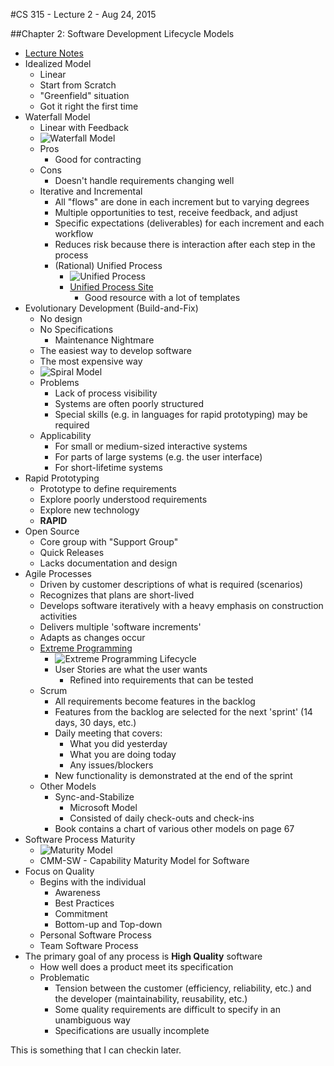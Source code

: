 #CS 315 - Lecture 2 - Aug 24, 2015

##Chapter 2: Software Development Lifecycle Models

 - [Lecture Notes](source_items/Chapter02.pdf)
 - Idealized Model
	 - Linear
	 - Start from Scratch
	 - "Greenfield" situation
	 - Got it right the first time
 - Waterfall Model
	 - Linear with Feedback
	 - ![Waterfall Model](http://robabdul.com/wp-content/uploads/2015/02/Waterfall-Model.gif)
	 - Pros
		 - Good for contracting
	 - Cons
		 - Doesn't handle requirements changing well
	 - Iterative and Incremental
		 - All "flows" are done in each increment but to varying degrees
		 - Multiple opportunities to test, receive feedback, and adjust
		 - Specific expectations (deliverables) for each increment and each workflow
		 - Reduces risk because there is interaction after each step in the process
		 - (Rational) Unified Process
			 - ![Unified Process](https://upload.wikimedia.org/wikiversity/en/a/aa/RationalUnifiedProcess.png)
			 - [Unified Process Site](http://www.upedu.org/)
				 - Good resource with a lot of templates
 - Evolutionary Development (Build-and-Fix)
	 - No design
	 - No Specifications
		 - Maintenance Nightmare
	 - The easiest way to develop software
	 - The most expensive way
	 - ![Spiral Model](https://courses.cs.vt.edu/csonline/SE/Lessons/Spiral/spiral.gif)
	 - Problems
		 - Lack of process visibility
		 - Systems are often poorly structured
		 - Special skills (e.g. in languages for rapid prototyping) may be required
	 - Applicability
		 - For small or medium-sized interactive systems
		 - For parts of large systems (e.g. the user interface)
		 - For short-lifetime systems
 - Rapid Prototyping
	 - Prototype to define requirements
	 - Explore poorly understood requirements
	 - Explore new technology
	 - **RAPID**
 - Open Source
	 - Core group with "Support Group"
	 - Quick Releases
	 - Lacks documentation and design
 - Agile Processes
	 - Driven by customer descriptions of what is required (scenarios)
	 - Recognizes that plans are short-lived
	 - Develops software iteratively with a heavy emphasis on construction activities
	 - Delivers multiple 'software increments'
	 - Adapts as changes occur
	 - [Extreme Programming](http://www.extremeprogramming.org/)
		 - ![Extreme Programming Lifecycle](http://www.extremeprogramming.org/map/images/project.gif)
		 - User Stories are what the user wants
			 - Refined into requirements that can be tested
	 - Scrum
		 - All requirements become features in the backlog
		 - Features from the backlog are selected for the next 'sprint' (14 days, 30 days, etc.)
		 - Daily meeting that covers:
			 - What you did yesterday
			 - What you are doing today
			 - Any issues/blockers
		 - New functionality is demonstrated at the end of the sprint
	 - Other Models
		 - Sync-and-Stabilize
			 - Microsoft Model
			 - Consisted of daily check-outs and check-ins
		 - Book contains a chart of various other models on page 67
 - Software Process Maturity
	 - ![Maturity Model](http://www.ibiblio.org/gferg/ldp/SCM-OpenSource/cmm.png)
	 - CMM-SW - Capability Maturity Model for Software
 - Focus on Quality
	 - Begins with the individual
		 - Awareness
		 - Best Practices
		 - Commitment
		 - Bottom-up and Top-down
	 - Personal Software Process
	 - Team Software Process
 - The primary goal of any process is **High Quality** software
	 - How well does a product meet its specification
	 - Problematic
		 - Tension between the customer (efficiency, reliability, etc.) and the developer (maintainability, reusability, etc.)
		 - Some quality requirements are difficult to specify in an unambiguous way
		 - Specifications are usually incomplete

This is something that I can checkin later.